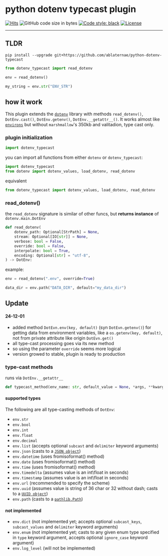 # python dotenv typecast plugin

[![Hits](https://hits.sh/github.com/ablaternae/python-dotenv-typecast.svg)](https://hits.sh/github.com/ablaternae/python-dotenv-typecast/)
![GitHub code size in bytes](https://img.shields.io/github/languages/code-size/ablaternae/python-dotenv-typecast)
[![Code style: black](https://img.shields.io/badge/code%20style-black-ccc.svg)](https://github.com/psf/black)
[![License](https://img.shields.io/badge/License-BSD%203--Clause-green.svg)](https://opensource.org/licenses/BSD-3-Clause)

-----

## TLDR
```console
pip install --upgrade git+https://github.com/ablaternae/python-dotenv-typecast
```
```python
from dotenv_typecast import read_dotenv

env = read_dotenv()

my_string = env.str("ENV_STR")
```

## how it work

This plugin extends the [`dotenv`](https://github.com/theskumar/python-dotenv) library with methods `read_dotenv()`, `DotEnv.cast()`, `DotEnv.getenv()`, `DotEnv.__getattr__()`. 
It works almost like [`environs`](https://github.com/sloria/environs) but without `marshmallow`'s 350kb and valitadion, type cast only.

### plugin initialization
```python
import dotenv_typecast
```
you can import all functions from either `dotenv` or `dotenv_typecast`:
```python
import dotenv_typecast
from dotenv import dotenv_values, load_dotenv, read_dotenv
```
equivalent
```python
from dotenv_typecast import dotenv_values, load_dotenv, read_dotenv
```

### read_dotenv()
the `read_dotenv` signature is similar of other funcs, but __returns instance__ of `dotenv.main.DotEnv`
```python
def read_dotenv(
    dotenv_path: Optional[StrPath] = None,
    stream: Optional[IO[str]] = None,
    verbose: bool = False,
    override: bool = False,
    interpolate: bool = True,
    encoding: Optional[str] = "utf-8",
) -> DotEnv:
```
example:
```python
env = read_dotenv(".env", override=True)

data_dir = env.path("DATA_DIR", default="my_data_dir")
```

## Update
#### 24-12-01
- added method `DotEvn.env(key, default)` (syn `DotEvn.getenv()`) for getting data from environment variables, like a `os.getenv(key, default)`, not from private attribute like origin `DotEvn.get()`
- all type-cast processing goes via its new method 
- so using the parameter `override` seems more logical
- version growed to stable, plugin is ready to production

### type-cast methods
runs  via `DotEnv.__getattr__`

```python
def typecast_method(env_name: str, default_value = None, *args, **kwargs) -> Any
```

#### supported types
The following are all type-casting methods of `DotEnv`:

- `env.str`
- `env.bool`
- `env.int`
- `env.float`
- `env.decimal`
- `env.list` (accepts optional `subcast` and `delimiter` keyword arguments)
- `env.json` (casts to a [`JSON object`](https://docs.python.org/3/library/json.html))
- `env.datetime` (uses fromisoformat() method)
- `env.date` (uses fromisoformat() method)
- `env.time` (uses fromisoformat() method)
- `env.timedelta` (assumes value is an int\float in seconds)
- `env.timestamp` (assumes value is an int\float in seconds)
- `env.url` (recommended to specify the scheme)
- `env.uuid` (assumes value is string of 36 char or 32 without dash; casts to a [`UUID object`](https://docs.python.org/3/library/uuid.html))
- `env.path` (casts to a [`pathlib.Path`](https://docs.python.org/3/library/pathlib.html))

#### not implemented
- `env.dict` (not implemented yet; accepts optional `subcast_keys`, `subcast_values` and `delimiter` keyword arguments)
- `env.enum` (not implemented yet; casts to any given enum type specified in `type` keyword argument, accepts optional `ignore_case` keyword argument)
- `env.log_level` (will not be implemented)

